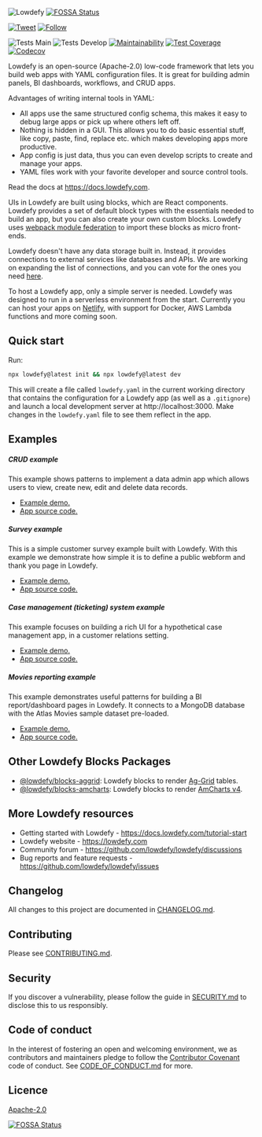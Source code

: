 ![Lowdefy](https://lowdefy.com/banner.png)
[![FOSSA Status](https://app.fossa.com/api/projects/git%2Bgithub.com%2Flowdefy%2Flowdefy.svg?type=shield)](https://app.fossa.com/projects/git%2Bgithub.com%2Flowdefy%2Flowdefy?ref=badge_shield)

[![Tweet](https://img.shields.io/twitter/url?logo=twitter&style=flat-square&url=https%3A%2F%2Flowdefy.com)](https://twitter.com/intent/tweet?text=Build%20web%20apps%2C%20admin%20panels%2C%20BI%20dashboards%2C%20and%20CRUD%20apps%20with%20ease%21%20Try%20&url=https://lowdefy.com&via=lowdefy&hashtags=lowcode,lowdefy,internaltools,developers,opensource)
[![Follow](https://img.shields.io/twitter/follow/lowdefy?logo=twitter&style=flat-square)](https://twitter.com/intent/follow?screen_name=lowdefy)

![Tests Main](https://github.com/lowdefy/lowdefy/workflows/Test%20Branches/badge.svg?branch=main)
![Tests Develop](https://github.com/lowdefy/lowdefy/workflows/Test%20Branches/badge.svg?branch=develop)
[![Maintainability](https://api.codeclimate.com/v1/badges/6efe9bfa0648772cae00/maintainability)](https://codeclimate.com/github/lowdefy/lowdefy/maintainability)
[![Test Coverage](https://api.codeclimate.com/v1/badges/6efe9bfa0648772cae00/test_coverage)](https://codeclimate.com/github/lowdefy/lowdefy/test_coverage)
[![Codecov](https://codecov.io/gh/lowdefy/lowdefy/branch/main/graph/badge.svg?token=U2AEEH9K1W)](https://codecov.io/gh/lowdefy/lowdefy)

Lowdefy is an open-source (Apache-2.0) low-code framework that lets you build web apps with YAML configuration files. It is great for building admin panels, BI dashboards, workflows, and CRUD apps.

Advantages of writing internal tools in YAML:

- All apps use the same structured config schema, this makes it easy to debug large apps or pick up where others left off.
- Nothing is hidden in a GUI. This allows you to do basic essential stuff, like copy, paste, find, replace etc. which makes developing apps more productive.
- App config is just data, thus you can even develop scripts to create and manage your apps.
- YAML files work with your favorite developer and source control tools.

Read the docs at https://docs.lowdefy.com.

UIs in Lowdefy are built using blocks, which are React components. Lowdefy provides a set of default block types with the essentials needed to build an app, but you can also create your own custom blocks. Lowdefy uses [webpack module federation](https://webpack.js.org/concepts/module-federation/) to import these blocks as micro front-ends.

Lowdefy doesn't have any data storage built in. Instead, it provides connections to external services like databases and APIs. We are working on expanding the list of connections, and you can vote for the ones you need [here](https://github.com/lowdefy/lowdefy/discussions/309).

To host a Lowdefy app, only a simple server is needed. Lowdefy was designed to run in a serverless environment from the start. Currently you can host your apps on [Netlify](https://www.netlify.com), with support for Docker, AWS Lambda functions and more coming soon.

## Quick start

Run:

```bash
npx lowdefy@latest init && npx lowdefy@latest dev
```

This will create a file called `lowdefy.yaml` in the current working directory that contains the configuration for a Lowdefy app (as well as a `.gitignore`) and launch a local development server at http://localhost:3000. Make changes in the `lowdefy.yaml` file to see them reflect in the app.

## Examples

##### CRUD example

This example shows patterns to implement a data admin app which allows users to view, create new, edit and delete data records.

- [Example demo.](https://example-crud.lowdefy.com)
- [App source code.](https://github.com/lowdefy/lowdefy-example-crud)

##### Survey example

This is a simple customer survey example built with Lowdefy. With this example we demonstrate how simple it is to define a public webform and thank you page in Lowdefy.

- [Example demo.](https://example-survey.lowdefy.com)
- [App source code.](https://github.com/lowdefy/lowdefy-example-survey)

##### Case management (ticketing) system example

This example focuses on building a rich UI for a hypothetical case management app, in a customer relations setting.

- [Example demo.](https://example-case-management.lowdefy.com)
- [App source code.](https://github.com/lowdefy/lowdefy-example-case-management)

##### Movies reporting example

This example demonstrates useful patterns for building a BI report/dashboard pages in Lowdefy. It connects to a MongoDB database with the Atlas Movies sample dataset pre-loaded.

- [Example demo.](https://example-reporting.lowdefy.com)
- [App source code.](https://github.com/lowdefy/lowdefy-example-reporting)

## Other Lowdefy Blocks Packages

- [@lowdefy/blocks-aggrid](https://github.com/lowdefy/blocks-aggrid): Lowdefy blocks to render [Ag-Grid](https://www.ag-grid.com/) tables.
- [@lowdefy/blocks-amcharts](https://github.com/lowdefy/blocks-amcharts): Lowdefy blocks to render [AmCharts v4](https://www.amcharts.com/).

## More Lowdefy resources

- Getting started with Lowdefy - https://docs.lowdefy.com/tutorial-start
- Lowdefy website - https://lowdefy.com
- Community forum - https://github.com/lowdefy/lowdefy/discussions
- Bug reports and feature requests - https://github.com/lowdefy/lowdefy/issues

## Changelog

All changes to this project are documented in [CHANGELOG.md](https://github.com/lowdefy/lowdefy/blob/main/CHANGELOG.md).

## Contributing

Please see [CONTRIBUTING.md](https://github.com/lowdefy/lowdefy/blob/main/CONTRIBUTING.md).

## Security

If you discover a vulnerability, please follow the guide in [SECURITY.md](https://github.com/lowdefy/lowdefy/blob/main/SECURITY.md) to disclose this to us responsibly.

## Code of conduct

In the interest of fostering an open and welcoming environment, we as contributors and maintainers pledge to follow the [Contributor Covenant](https://www.contributor-covenant.org) code of conduct. See [CODE_OF_CONDUCT.md](https://github.com/lowdefy/lowdefy/blob/main/CODE_OF_CONDUCT.md) for more.

## Licence

[Apache-2.0](https://github.com/lowdefy/lowdefy/blob/main/LICENSE)


[![FOSSA Status](https://app.fossa.com/api/projects/git%2Bgithub.com%2Flowdefy%2Flowdefy.svg?type=large)](https://app.fossa.com/projects/git%2Bgithub.com%2Flowdefy%2Flowdefy?ref=badge_large)
